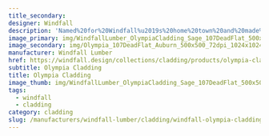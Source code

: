```yaml
---
title_secondary:
designer: Windfall
description: 'Named%20for%20Windfall%u2019s%20home%20town%20and%20made%20from%20the%20Pacific%20Northwest%27s%20regional%20Red%20alder%2C%20Olympia%20Cladding%20is%20available%20in%2010%20translucent%20colors%20which%20allow%20the%20natural%20features%20to%20shine%20through.%20%A0The%20cladding%20has%20a%20silky%20smooth%20face%20and%20is%20offered%20in%20two%20low-VOC%20finishes%20-%20satin%20enlivening%A0the%20wood%20and%20dead%20flat%20protecting%20the%20wood%20almost%20invisibly.%20%A0Designed%20with%20tongue%20and%20groove%20edges%20for%20easy%20installation%20with%20standard%20tools%20and%20techniques.%20Edges%20sanded%20to%20%A01/16%22%20round%20over.%20Dimensions%3A%201/2%22%20thick%20x%203-1/2%22%20wide%20in%20random%20lengths%20of%202%27%20to%208%27.'
image_primary: img/WindfallLumber_OlympiaCladding_Sage_107DeadFlat_500x500_72dpi.jpg
image_secondary: img/Olympia_107DeadFlat_Auburn_500x500_72dpi_1024x1024.jpg
manufacturer: Windfall Lumber
href: https://windfall.design/collections/cladding/products/olympia-cladding
subtitle: Olympia Cladding
title: Olympia Cladding
image_thumb: img/WindfallLumber_OlympiaCladding_Sage_107DeadFlat_500x500_72dpi_large.jpg
tags:
  - windfall
  - cladding
category: cladding
slug: /manufacturers/windfall-lumber/cladding/windfall-olympia-cladding
---
```

